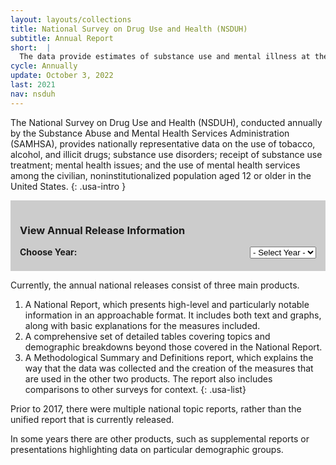 ```yaml
---
layout: layouts/collections
title: National Survey on Drug Use and Health (NSDUH)
subtitle: Annual Report
short:  |
  The data provide estimates of substance use and mental illness at the national, state, and substate levels. NSDUH data also help to identify the extent of substance use and mental illness among different subgroups, estimate trends over time, and determine the need for treatment services.
cycle: Annually
update: October 3, 2022
last: 2021
nav: nsduh
---
```

<style>
  .data-download {
    background-color: #cccccc;
    padding: 15px;
  }
  .data-drop {
    display: flex;
    margin-bottom: 5px;
    width: 100%;
  }
  .usa-label {
    font-weight: 700;
    padding-right: 30px;
    width: 100%;
  }
</style>

The National Survey on Drug Use and Health (NSDUH), conducted annually by the Substance Abuse and Mental Health Services Administration (SAMHSA), provides nationally representative data on the use of tobacco, alcohol, and illicit drugs; substance use disorders; receipt of substance use treatment; mental health issues; and the use of mental health services among the civilian, noninstitutionalized population aged 12 or older in the United States. {: .usa-intro }


<div class="data-download">

### View Annual Release Information
<form class="usa-form data-drop">
  <label class="usa-label" for="options">Choose Year:</label>
  <select class="usa-select" name="options" id="options" onchange="window.open(this.value,'_self');">
    <option value>- Select Year -</option>
    <option value="/data-we-collect/nsduh/release">2021</option>
    <option value="#">Option B</option>
    <option value="#">Option C</option>
  </select>
</form>
</div>


Currently, the annual national releases consist of three main products.

1. A National Report, which presents high-level and particularly notable information in an approachable format. It includes both text and graphs, along with basic explanations for the measures included.
2. A comprehensive set of detailed tables covering topics and demographic breakdowns beyond those covered in the National Report.
3. A Methodological Summary and Definitions report, which explains the way that the data was collected and the creation of the measures that are used in the other two products. The report also includes comparisons to other surveys for context.
{: .usa-list}

Prior to 2017, there were multiple national topic reports, rather than the unified report that is currently released.

In some years there are other products, such as supplemental reports or presentations highlighting data on particular demographic groups.